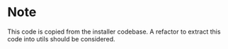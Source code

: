 # Note

This code is copied from the installer codebase. A refactor to extract this code into utils should be considered.